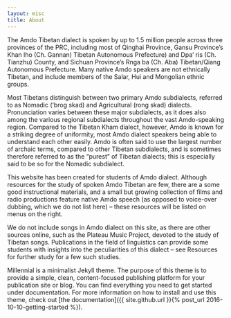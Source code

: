 ```yaml
---
layout: misc
title: About
---
```


The Amdo Tibetan dialect is spoken by up to 1.5 million people across three provinces of the PRC, including most of Qinghai Province, Gansu Province’s Khan lho (Ch. Gannan) Tibetan Autonomous Prefecture) and Dpa’ ris (Ch. Tianzhu) County, and Sichuan Province’s Rnga ba (Ch. Aba) Tibetan/Qiang Autonomous Prefecture. Many native Amdo speakers are not ethnically Tibetan, and include members of the Salar, Hui and Mongolian ethnic groups.

Most Tibetans distinguish between two primary Amdo subdialects, referred to as Nomadic (‘brog skad) and Agricultural (rong skad) dialects. Pronunciation varies between these major subdialects, as it does also among the various regional subdialects throughout the vast Amdo-speaking region. Compared to the Tibetan Kham dialect, however, Amdo is known for a striking degree of uniformity, most Amdo dialect speakers being able to understand each other easily. Amdo is often said to use the largest number of archaic terms, compared to other Tibetan subdialects, and is sometimes therefore referred to as the “purest” of Tibetan dialects; this is especially said to be so for the Nomadic subdialect.

This website has been created for students of Amdo dialect. Although resources for the study of spoken Amdo Tibetan are few, there are a some good instructional materials, and a small but growing collection of films and radio productions feature native Amdo speech (as opposed to voice-over dubbing, which we do not list here) – these resources will be listed on menus on the right.  

We do not include songs in Amdo dialect on this site, as there are other sources online, such as the Plateau Music Project, devoted to the study of Tibetan songs. Publications in the field of linguistics can provide some students with insights into the peculiarities of this dialect – see Resources for further study for a few such studies.

Millennial is a minimalist Jekyll theme. The purpose of this theme is to provide a simple, clean, content-focused publishing platform for your publication site or blog. You can find everything you need to get started under documentation. For more information on how to install and use this theme, check out [the documentation]({{ site.github.url }}{% post_url 2016-10-10-getting-started %}).
